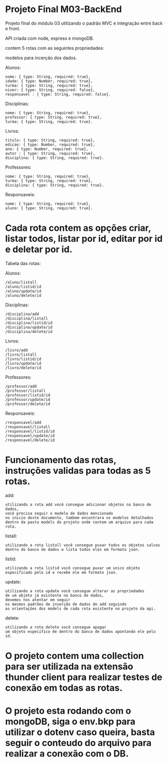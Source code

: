 # Projeto Final M03-BackEnd


Projeto final do módulo 03 utilizando o padrão MVC e integração entre back e front.

API criada com node, express e mongoDB.

contem 5 rotas com as seguintes propriedades:

modelos para incerção dos dados.

Alunos:

    nome: { type: String, required: true},
    idade: { type: Number, required: true},    
    turma: { type: String, required: true},
    niver: { type: String, required: false},
    responsavel : { type: String, required: false}.

Disciplinas:

    nome: { type: String, required: true},
    professor: { type: String, required: true},
    turma: { type: String, required: true}.

Livros:

    titulo: { type: String, required: true},
    edicao: { type: Number, required: true},
    ano: { type: Number, required: true},
    autor : { type: String, required: true},
    disciplina: { type: String, required: true}.

Professores:

    nome: { type: String, required: true},
    turma: { type: String, required: true},
    disciplina: { type: String, required: true}.
    
Responsaveis:

    nome: { type: String, required: true},
    aluno: { type: String, required: true}.


# Cada rota contem as opções criar, listar todos, listar por id, editar por id e deletar por id.

Tabela das rotas:

Alunos:

    /aluno/listall
    /aluno/listid/id
    /aluno/update/id
    /aluno/delete/id

Disciplinas:

    /disciplina/add
    /disciplina/listall
    /disciplina/listid/id
    /disciplina/update/id
    /disciplina/delete/id


Livros:

    /livro/add
    /livro/listall
    /livro/listid/id
    /livro/update/id
    /livro/delete/id
    
Professores:
    
    /professor/add
    /professor/listall
    /professor/listid/id
    /professor/update/id
    /professor/delete/id
    
Responsaveis:

    /responsavel/add
    /responsavel/listall
    /responsavel/listid/id
    /responsavel/update/id
    /responsavel/delete/id
# Funcionamento das rotas, instruções validas para todas as 5 rotas.

add:


    utilizando a rota add você consegue adicionar objetos no banco de dados,
    você precisa seguir o modelo de dados mencionado
    no inicio deste documento, tambem encontrara os modelos detalhados
    dentro da pasta models do projeto onde contem um arquivo para cada rota.

listall:


    utilizando a rota listall você consegue puxar todos os objetos salvos
    dentro do banco de dados e lista todos eles em formato json.

listid:


    utilizando a rota listid você consegue puxar um unico objeto 
    especificado pelo id e recebe ele em formato json.

update:


    utilizando a rota update você consegue alterar as propriedades
    de um objeto já existente no banco de dados,
    devemos nos atentar em seguir
    os mesmos padrões de inserção de dados do add seguindo
    as orientações dos models de cada rota existente no projeto da api.

delete:


    utilizando a rota delete você consegue apagar
    um objeto especifico de dentro do banco de dados apontando ele pelo id.

# O projeto contem uma collection para ser utilizada na extensão thunder client para realizar testes de conexão em todas as rotas.

# O projeto esta rodando com o mongoDB, siga o env.bkp para utilizar o dotenv caso queira, basta seguir o conteudo do arquivo para realizar a conexão com o DB.
